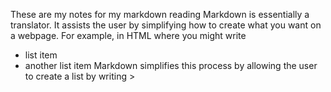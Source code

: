 These are my notes for my markdown reading
Markdown is essentially a translator. It assists the user by simplifying how to create what you want on a webpage. For example, in HTML where you might write 
<ul>
  <li> list item </li>
<li> another list item </li?
</ul>
Markdown simplifies this process by allowing the user to create a list by writing
  >
